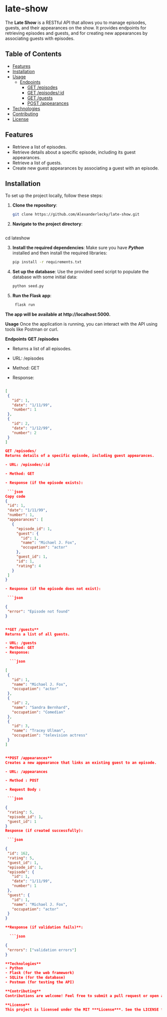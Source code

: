 # late-show


The **Late Show** is a RESTful API that allows you to manage episodes, guests, and their appearances on the show. It provides endpoints for retrieving episodes and guests, and for creating new appearances by associating guests with episodes.

## Table of Contents
- [Features](#features)
- [Installation](#installation)
- [Usage](#usage)
  - [Endpoints](#endpoints)
    - [GET /episodes](#get-episodes)
    - [GET /episodes/:id](#get-episodesid)
    - [GET /guests](#get-guests)
    - [POST /appearances](#post-appearances)
- [Technologies](#technologies)
- [Contributing](#contributing)
- [License](#license)

## Features

- Retrieve a list of episodes.
- Retrieve details about a specific episode, including its guest appearances.
- Retrieve a list of guests.
- Create new guest appearances by associating a guest with an episode.

## Installation

To set up the project locally, follow these steps:

1. **Clone the repository**:
   ```bash
   git clone https://github.com/Alexanderlecky/late-show.git

2. **Navigate to the project directory**:
   ```bash
cd lateshow

3. **Install the required dependencies**: Make sure you have ***Python*** installed and then install the required libraries:

   ```bash
   pip install -r requirements.txt

4. **Set up the database**: Use the provided seed script to populate the database with some initial data:

    ```bash
    python seed.py

5. **Run the Flask app**:

   ```bash
    flask run

**The app will be available at http://localhost:5000.**


**Usage**
Once the application is running, you can interact with the API using tools like Postman or curl.

**Endpoints**
**GET /episodes**
- Returns a list of all episodes.

- URL: /episodes
- Method: GET
- Response:
 ```json

[
  {
    "id": 1,
    "date": "1/11/99",
    "number": 1
  },
  {
    "id": 2,
    "date": "1/12/99",
    "number": 2
  }
]

GET /episodes/
Returns details of a specific episode, including guest appearances.

- URL: /episodes/:id

- Method: GET

- Response (if the episode exists):

  ```json
Copy code
{
  "id": 1,
  "date": "1/11/99",
  "number": 1,
  "appearances": [
    {
      "episode_id": 1,
      "guest": {
        "id": 1,
        "name": "Michael J. Fox",
        "occupation": "actor"
      },
      "guest_id": 1,
      "id": 1,
      "rating": 4
    }
  ]
}

- Response (if the episode does not exist):

  ```json

{
  "error": "Episode not found"
}


**GET /guests**
Returns a list of all guests.

- URL: /guests
- Method: GET
- Response:

   ```json 

[
  {
    "id": 1,
    "name": "Michael J. Fox",
    "occupation": "actor"
  },
  {
    "id": 2,
    "name": "Sandra Bernhard",
    "occupation": "Comedian"
  },
  {
    "id": 3,
    "name": "Tracey Ullman",
    "occupation": "television actress"
  }
]


**POST /appearances**
Creates a new appearance that links an existing guest to an episode.

- URL: /appearances

- Method : POST

- Request Body :

  ```json

{
  "rating": 5,
  "episode_id": 1,
  "guest_id": 1
}
Response (if created successfully):

  ```json

{
  "id": 162,
  "rating": 5,
  "guest_id": 1,
  "episode_id": 1,
  "episode": {
    "id": 1,
    "date": "1/11/99",
    "number": 1
  },
  "guest": {
    "id": 1,
    "name": "Michael J. Fox",
    "occupation": "actor"
  }
}

**Response (if validation fails)**:

   ```json

{
  "errors": ["validation errors"]
}

**Technologies**
- Python
- Flask (for the web framework)
- SQLite (for the database)
- Postman (for testing the API)

**Contributing**
Contributions are welcome! Feel free to submit a pull request or open an issue if you find bugs or want to suggest improvements.

**License**
This project is licensed under the MIT ***License***. See the LICENSE file for more details.